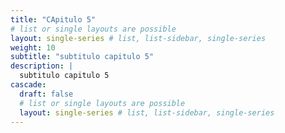```yaml
---
title: "CApitulo 5"
# list or single layouts are possible
layout: single-series # list, list-sidebar, single-series
weight: 10
subtitle: "subtitulo capitulo 5"
description: |
  subtitulo capitulo 5
cascade:
  draft: false
  # list or single layouts are possible
  layout: single-series # list, list-sidebar, single-series
---
```




